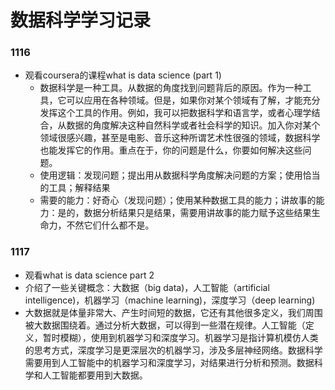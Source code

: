 # 数据科学学习记录

### 1116
- 观看coursera的课程what is data science (part 1)
  - 数据科学是一种工具。从数据的角度找到问题背后的原因。作为一种工具，它可以应用在各种领域。但是，如果你对某个领域有了解，才能充分发挥这个工具的作用。例如，我可以把数据科学和语言学，或者心理学结合，从数据的角度解决这种自然科学或者社会科学的知识。加入你对某个领域很感兴趣，甚至是电影、音乐这种所谓艺术性很强的领域，数据科学也能发挥它的作用。重点在于，你的问题是什么，你要如何解决这些问题。
  - 使用逻辑：发现问题；提出用从数据科学角度解决问题的方案；使用恰当的工具；解释结果
  - 需要的能力：好奇心（发现问题）；使用某种数据工具的能力；讲故事的能力：是的，数据分析结果只是结果，需要用讲故事的能力赋予这些结果生命力，不然它们什么都不是。

### 1117
- 观看what is data science part 2
 - 介绍了一些关键概念：大数据（big data)，人工智能（artificial intelligence)，机器学习（machine learning)，深度学习（deep learning)
 - 大数据就是体量非常大、产生时间短的数据，它还有其他很多定义，我们周围被大数据围绕着。通过分析大数据，可以得到一些潜在规律。人工智能（定义，暂时模糊），使用到机器学习和深度学习。机器学习是指计算机模仿人类的思考方式，深度学习是更深层次的机器学习，涉及多层神经网络。数据科学需要用到人工智能中的机器学习和深度学习，对结果进行分析和预测。数据科学和人工智能都要用到大数据。